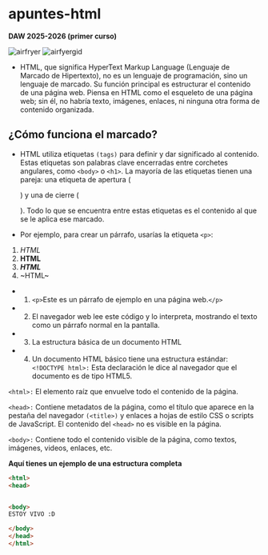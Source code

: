 # apuntes-html
**DAW 2025-2026 (primer curso)**


![airfryer](./imágenes/airfryer.jpeg)
![airfyergid](https://github.com/user-attachments/assets/e79eee31-c7bf-4589-ba72-766a4704c64c)






- HTML, que significa HyperText Markup Language (Lenguaje de Marcado de Hipertexto), no es un lenguaje de programación, sino un lenguaje de marcado. Su función principal es estructurar el contenido de una página web. Piensa en HTML como el esqueleto de una página web; sin él, no habría texto, imágenes, enlaces, ni ninguna otra forma de contenido organizada.

##  ¿Cómo funciona el marcado?
- HTML utiliza etiquetas `(tags)` para definir y dar significado al contenido. Estas etiquetas son palabras clave encerradas entre corchetes angulares, como `<body>` o `<h1>`. La mayoría de las etiquetas tienen una pareja: una etiqueta de apertura (<p>) y una de cierre (</p>). Todo lo que se encuentra entre estas etiquetas es el contenido al que se le aplica ese marcado.

- Por ejemplo, para crear un párrafo, usarías la etiqueta `<p>`:

1. *HTML*
1. **HTML**
1. ***HTML***
1. ~HTML~

  
- 1. `<p>`Este es un párrafo de ejemplo en una página web.`</p>`
- 2. El navegador web lee este código y lo interpreta, mostrando el texto como un párrafo normal en la pantalla.
- 3. La estructura básica de un documento HTML
- 4. Un documento HTML básico tiene una estructura estándar:
`<!DOCTYPE html>:` Esta declaración le dice al navegador que el documento es de tipo HTML5.

`<html>:` El elemento raíz que envuelve todo el contenido de la página.

`<head>:` Contiene metadatos de la página, como el título que aparece en la pestaña del navegador `(<title>)` y enlaces a hojas de estilo CSS o scripts de JavaScript. El contenido del `<head>` no es visible en la página.

`<body>:` Contiene todo el contenido visible de la página, como textos, imágenes, videos, enlaces, etc.

**Aquí tienes un ejemplo de una estructura completa**

```html
<html>
<head>


<body>
ESTOY VIVO :D

</body>
</head>
</html>

```



